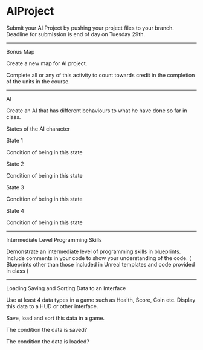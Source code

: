 # AIProject

Submit your AI Project by pushing your project files to your branch.
Deadline for submission is end of day on Tuesday 29th.

--------------------------------------------------------------------------------
Bonus Map

Create a new map for AI project. 

Complete all or any of this activity to count towards credit in the completion of the units in the course.


---------

AI

Create an AI that has different behaviours to what he have done so far in class.

States of the AI character

State 1

Condition of being in this state

State 2

Condition of being in this state

State 3

Condition of being in this state

State 4

Condition of being in this state

---------

Intermediate Level Programming Skills

Demonstrate an intermediate level of programming skills in blueprints. Include comments in your code to show your understanding of the code.
( Blueprints other than those included in Unreal templates and code provided in class )

---------

Loading Saving and Sorting Data to an Interface

Use at least 4 data types in a game such as Health, Score, Coin etc.
Display this data to a HUD or other interface.

Save, load and sort this data in a game.

The condition the data is saved?

The condition the data is loaded?


